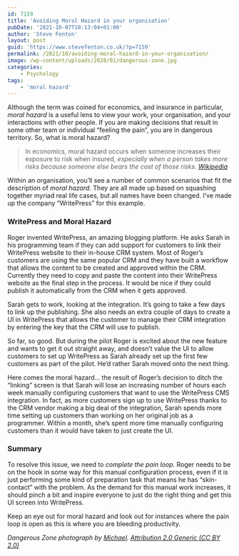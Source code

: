 ```yaml
---
id: 7159
title: 'Avoiding Moral Hazard in your organisation'
pubDate: '2021-10-07T10:13:04+01:00'
author: 'Steve Fenton'
layout: post
guid: 'https://www.stevefenton.co.uk/?p=7159'
permalink: /2021/10/avoiding-moral-hazard-in-your-organisation/
image: /wp-content/uploads/2020/01/dangerous-zone.jpg
categories:
    - Psychology
tags:
    - 'moral hazard'
---
```


Although the term was coined for economics, and insurance in particular, *moral hazard* is a useful lens to view your work, your organisation, and your interactions with other people. If you are making decisions that result in some other team or individual “feeling the pain”, you are in dangerous territory. So, what is moral hazard?

> In economics, moral hazard occurs when someone increases their exposure to risk when insured, *especially when a person takes more risks because someone else bears the cost of those risks*. <cite>[Wikipedia](https://en.wikipedia.org/wiki/Moral_hazard)</cite>

Within an organisation, you’ll see a number of common scenarios that fit the description of *moral hazard*. They are all made up based on squashing together myriad real life cases, but all names have been changed. I’ve made up the company “WritePress” for this example.

### WritePress and Moral Hazard

Roger invented WritePress, an amazing blogging platform. He asks Sarah in his programming team if they can add support for customers to link their WritePress website to their in-house CRM system. Most of Roger’s customers are using the same popular CRM and they have built a workflow that allows the content to be created and approved within the CRM. Currently they need to copy and paste the content into their WritePress website as the final step in the process. It would be nice if they could publish it automatically from the CRM when it gets approved.

Sarah gets to work, looking at the integration. It’s going to take a few days to link up the publishing. She also needs an extra couple of days to create a UI in WritePress that allows the customer to manage their CRM integration by entering the key that the CRM will use to publish.

So far, so good. But during the pilot Roger is excited about the new feature and wants to get it out straight away, and doesn’t value the UI to allow customers to set up WritePress as Sarah already set up the first few customers as part of the pilot. He’d rather Sarah moved onto the next thing.

Here comes the moral hazard… the result of Roger’s decision to ditch the “linking” screen is that Sarah will lose an increasing number of hours each week manually configuring customers that want to use the WritePress CMS integration. In fact, as more customers sign up to use WritePress thanks to the CRM vendor making a big deal of the integration, Sarah spends more time setting up customers than working on her original job as a programmer. Within a month, she’s spent more time manually configuring customers than it would have taken to just create the UI.

### Summary

To resolve this issue, we need to *complete the pain loop*. Roger needs to be on the hook in some way for this manual configuration process, even if it is just performing some kind of preparation task that means he has “skin-contact” with the problem. As the demand for this manual work increases, it should pinch a bit and inspire everyone to just do the right thing and get this UI screen into WritePress.

Keep an eye out for moral hazard and look out for instances where the pain loop is open as this is where you are bleeding productivity.

*Dangerous Zone *photograph by [Michael](https://www.flickr.com/photos/msvg/). [Attribution 2.0 Generic (CC BY 2.0)](https://creativecommons.org/licenses/by/2.0/)**